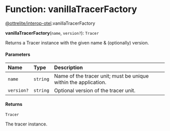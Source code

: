# Function: vanillaTracerFactory

[@ottrelite/interop-otel](../modules/ottrelite_interop_otel.md).vanillaTracerFactory

**vanillaTracerFactory**(`name`, `version?`): `Tracer`

Returns a Tracer instance with the given name & (optionally) version.

#### Parameters

| Name | Type | Description |
| :------ | :------ | :------ |
| `name` | `string` | Name of the tracer unit; must be unique within the application. |
| `version?` | `string` | Optional version of the tracer unit. |

#### Returns

`Tracer`

The tracer instance.
